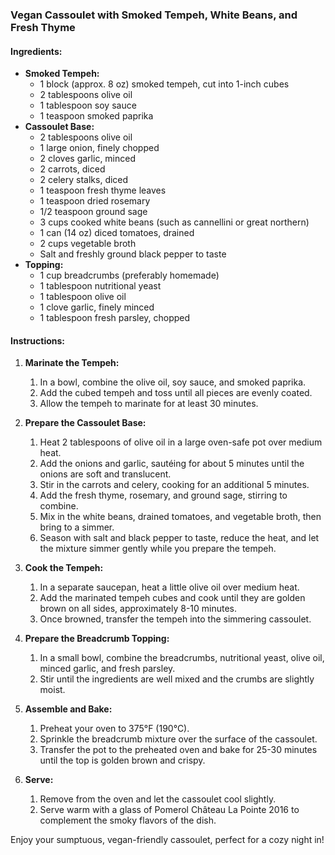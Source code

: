 ### Vegan Cassoulet with Smoked Tempeh, White Beans, and Fresh Thyme

#### Ingredients:
- **Smoked Tempeh:**
  - 1 block (approx. 8 oz) smoked tempeh, cut into 1-inch cubes
  - 2 tablespoons olive oil
  - 1 tablespoon soy sauce
  - 1 teaspoon smoked paprika
- **Cassoulet Base:**
  - 2 tablespoons olive oil
  - 1 large onion, finely chopped
  - 2 cloves garlic, minced
  - 2 carrots, diced
  - 2 celery stalks, diced
  - 1 teaspoon fresh thyme leaves
  - 1 teaspoon dried rosemary
  - 1/2 teaspoon ground sage
  - 3 cups cooked white beans (such as cannellini or great northern)
  - 1 can (14 oz) diced tomatoes, drained
  - 2 cups vegetable broth
  - Salt and freshly ground black pepper to taste
- **Topping:**
  - 1 cup breadcrumbs (preferably homemade)
  - 1 tablespoon nutritional yeast
  - 1 tablespoon olive oil
  - 1 clove garlic, finely minced
  - 1 tablespoon fresh parsley, chopped

#### Instructions:

1. **Marinate the Tempeh:**
   1. In a bowl, combine the olive oil, soy sauce, and smoked paprika.
   2. Add the cubed tempeh and toss until all pieces are evenly coated.
   3. Allow the tempeh to marinate for at least 30 minutes.

2. **Prepare the Cassoulet Base:**
   1. Heat 2 tablespoons of olive oil in a large oven-safe pot over medium heat.
   2. Add the onions and garlic, sautéing for about 5 minutes until the onions are soft and translucent.
   3. Stir in the carrots and celery, cooking for an additional 5 minutes.
   4. Add the fresh thyme, rosemary, and ground sage, stirring to combine.
   5. Mix in the white beans, drained tomatoes, and vegetable broth, then bring to a simmer.
   6. Season with salt and black pepper to taste, reduce the heat, and let the mixture simmer gently while you prepare the tempeh.

3. **Cook the Tempeh:**
   1. In a separate saucepan, heat a little olive oil over medium heat.
   2. Add the marinated tempeh cubes and cook until they are golden brown on all sides, approximately 8-10 minutes.
   3. Once browned, transfer the tempeh into the simmering cassoulet.

4. **Prepare the Breadcrumb Topping:**
   1. In a small bowl, combine the breadcrumbs, nutritional yeast, olive oil, minced garlic, and fresh parsley.
   2. Stir until the ingredients are well mixed and the crumbs are slightly moist.

5. **Assemble and Bake:**
   1. Preheat your oven to 375°F (190°C).
   2. Sprinkle the breadcrumb mixture over the surface of the cassoulet.
   3. Transfer the pot to the preheated oven and bake for 25-30 minutes until the top is golden brown and crispy.

6. **Serve:**
   1. Remove from the oven and let the cassoulet cool slightly.
   2. Serve warm with a glass of Pomerol Château La Pointe 2016 to complement the smoky flavors of the dish.

Enjoy your sumptuous, vegan-friendly cassoulet, perfect for a cozy night in!